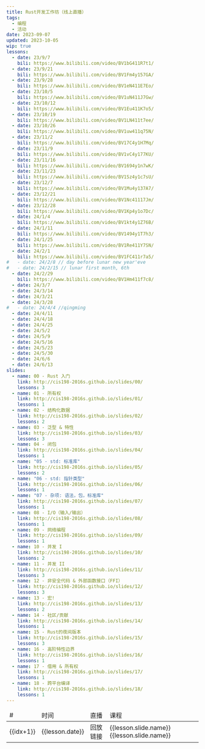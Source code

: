 ```yaml
---
title: Rust开发工作坊（线上直播）
tags:
  - 编程
  - 活动
date: 2023-09-07
updated: 2023-10-05
wip: true
lessons:
  - date: 23/9/7
    bili: https://www.bilibili.com/video/BV1bG411R7t1/
  - date: 23/9/21
    bili: https://www.bilibili.com/video/BV1Fm4y157GA/
  - date: 23/9/28
    bili: https://www.bilibili.com/video/BV1eN411E7Eo/
  - date: 23/10/5
    bili: https://www.bilibili.com/video/BV1uN411J7Gw/
  - date: 23/10/12
    bili: https://www.bilibili.com/video/BV1Eu411K7o5/
  - date: 23/10/19
    bili: https://www.bilibili.com/video/BV1LN411t7ee/
  - date: 23/10/26
    bili: https://www.bilibili.com/video/BV1uw411q75N/
  - date: 23/11/2
    bili: https://www.bilibili.com/video/BV17C4y1H7Mq/
  - date: 23/11/9
    bili: https://www.bilibili.com/video/BV1vC4y177KU/
  - date: 23/11/16
    bili: https://www.bilibili.com/video/BV1694y1n7wK/
  - date: 23/11/23
    bili: https://www.bilibili.com/video/BV1Sz4y1c7sU/
  - date: 23/12/7
    bili: https://www.bilibili.com/video/BV1Mu4y137A7/
  - date: 23/12/21
    bili: https://www.bilibili.com/video/BV1Nc41117Jm/
  - date: 23/12/28
    bili: https://www.bilibili.com/video/BV1Kp4y1o7Dc/
  - date: 24/1/4
    bili: https://www.bilibili.com/video/BV1kt4y1Z76B/
  - date: 24/1/11
    bili: https://www.bilibili.com/video/BV1494y1T7h3/
  - date: 24/1/25
    bili: https://www.bilibili.com/video/BV1Re411Y7SN/
  - date: 24/2/1
    bili: https://www.bilibili.com/video/BV1FC411r7a5/
#   - date: 24/2/8 // day before lunar new year'eve
#   - date: 24/2/15 // lunar first month, 6th
  - date: 24/2/29
    bili: https://www.bilibili.com/video/BV1Hm411f7c8/
  - date: 24/3/7
  - date: 24/3/14
  - date: 24/3/21
  - date: 24/3/28
#   - date: 24/4/4 //qingming
  - date: 24/4/11
  - date: 24/4/18
  - date: 24/4/25
  - date: 24/5/2
  - date: 24/5/9
  - date: 24/5/16
  - date: 24/5/23
  - date: 24/5/30
  - date: 24/6/6
  - date: 24/6/13
slides:
  - name: 00 - Rust 入门
    link: http://cis198-2016s.github.io/slides/00/
    lessons: 3
  - name: 01 - 所有权
    link: http://cis198-2016s.github.io/slides/01/
    lessons: 1
  - name: 02 - 结构化数据
    link: http://cis198-2016s.github.io/slides/02/
    lessons: 2
  - name: 03 - 泛型 & 特性
    link: http://cis198-2016s.github.io/slides/03/
    lessons: 3
  - name: 04 - 闭包
    link: http://cis198-2016s.github.io/slides/04/
    lessons: 1
  - name: "05 - std: 标准库"
    link: http://cis198-2016s.github.io/slides/05/
    lessons: 2
  - name: "06 - std: 指针类型"
    link: http://cis198-2016s.github.io/slides/06/
    lessons: 1
  - name: "07 - 杂项: 语法，包，标准库"
    link: http://cis198-2016s.github.io/slides/07/
    lessons: 1
  - name: 08 - I/O（输入/输出）
    link: http://cis198-2016s.github.io/slides/08/
    lessons: 1
  - name: 09 - 网络编程
    link: http://cis198-2016s.github.io/slides/09/
    lessons: 1
  - name: 10 - 并发 I
    link: http://cis198-2016s.github.io/slides/10/
    lessons: 2
  - name: 11 - 并发 II
    link: http://cis198-2016s.github.io/slides/11/
    lessons: 3
  - name: 12 - 非安全代码 & 外部函数接口（FFI）
    link: http://cis198-2016s.github.io/slides/12/
    lessons: 3
  - name: 13 - 宏!
    link: http://cis198-2016s.github.io/slides/13/
    lessons: 2
  - name: 14 - 社区/贡献
    link: http://cis198-2016s.github.io/slides/14/
    lessons: 1
  - name: 15 - Rust的夜间版本
    link: http://cis198-2016s.github.io/slides/15/
    lessons: 3
  - name: 16 - 高阶特性边界
    link: http://cis198-2016s.github.io/slides/16/
    lessons: 1
  - name: 17 - 借用 & 所有权
    link: http://cis198-2016s.github.io/slides/17/
    lessons: 1
  - name: 18 - 跨平台编译
    link: http://cis198-2016s.github.io/slides/18/
    lessons: 1
---
```


<script setup>
import { useData } from 'vitepress'
import { isProxy, toRaw } from 'vue';

const { frontmatter } = useData()
const lessons = toRaw(frontmatter.value).lessons
const slides = toRaw(frontmatter.value).slides
let start = 0;
for (let i = 0; i < slides.length; i++) {
  let end = start +slides[i].lessons;
  lessons[start].slide = slides[i];
  start = end;
}

// function getTitle(number) {
//     return `第 ${number} 课【${ lessons[number - 1].date }】 ${ lessons[number - 1]?.name }`;
// }

</script>

<table class="rust_table">

<thead>
<tr>
<td>#</td>
<td>时间</td>
<td>直播</td>
<td>课程</td>
</tr>
</thead>

<tbody>

<tr v-for="(lesson, idx) in lessons">
<td>{{idx+1}}</td>
<td>{{lesson.date}}</td>
<td>
<a v-if="lesson.bili" :href="lesson.bili" target="_blank">回放链接</a>
</td>
<td v-if="lesson.slide && lesson.slide.lessons > 0" :rowspan="lesson.slide.lessons">
<a v-if="lesson.slide.link" :href="lesson.slide.link" target="_blank">{{lesson.slide.name}}</a>
<span v-else>{{lesson.slide.name}}</span>
</td>
</tr>

</tbody>

</table>

<style>
    table.rust_table {

    }
</style>


